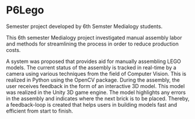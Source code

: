 # P6Lego
Semester project developed by 6th Semster Medialogy students.


This 6th semester Medialogy project investigated manual assembly labor and methods for streamlining the process in order to reduce production costs.

A system was proposed that provides aid for manually assembling LEGO models. 
The current status of the assembly is tracked in real-time by a camera using various techniques from the field of Computer Vision. This is realized in Python using the OpenCV package.
During the assembly, the user receives feedback in the form of an interactive 3D model. This model was realized in the Unity 3D game engine. 
The model highlights any errors in the assembly and indicates where the next brick is to be placed. Thereby, a feedback-loop is created that helps users in building models fast and efficient from start to finish.
